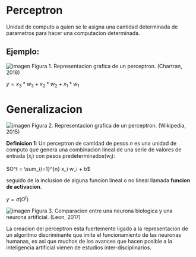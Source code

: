 # Perceptron
Unidad de computo a quien se le asigna una cantidad determinada de parametros para hacer una computacion determinada.

## Ejemplo:

![imagen](https://miro.medium.com/v2/resize:fit:1290/1*-JtN9TWuoZMz7z9QKbT85A.png)
Figura 1. Representacion grafica de un perceptron. (Chartran, 2018)

$y = x_3*w_3 + x_2*w_2 + x_1*w_1$

# Generalizacion
![imagen](https://upload.wikimedia.org/wikipedia/commons/thumb/b/b0/Perceptr%C3%B3n_5_unidades.svg/400px-Perceptr%C3%B3n_5_unidades.svg.png)
Figura 2. Representacion grafica de un perceptron. (Wikipedia, 2015)

**Definicion 1**: Un perceptron de cantidad de pesos $n$ es una unidad de computo que genera una combinacion lineal de una serie de valores de entrada ($x_i$) con pesos predeterminados($w_i$):

$O^t = \sum_{i=1}^{n} x_i w_i + b$

seguido de la inclusion de alguna funcion lineal o no lineal llamada **funcion de activacion**.

$y = \sigma(O^t)$

![imagen](https://www.researchgate.net/publication/313238723/figure/fig1/AS:457343222718466@1486050529523/Figura-1-Comparacion-entre-una-neurona-biologica-y-una-neurona-artificial.png)
Figura 3. Comparacion entre una neurona biologica y una neurona artificial. (Leon, 2017)

La creacion del perceptron esta fuertemente ligado a la representacion de un algoritmo discriminante que imite el funcionamiento de las neuronas humanas, es asi que muchos de los avances que hacen posible a la inteligencia artificial vienen de estudios inter-disciplinarios.

